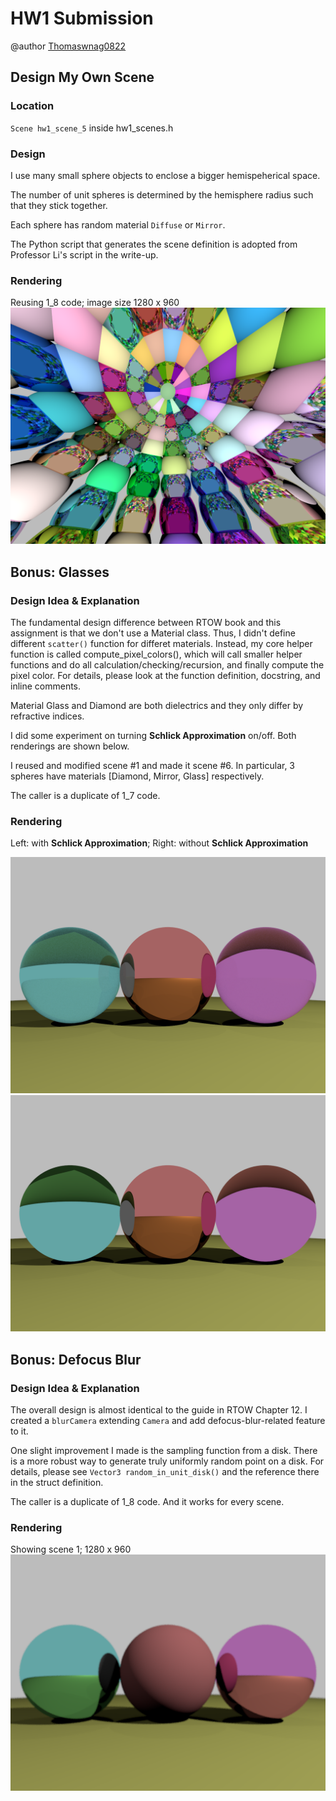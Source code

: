# HW1 Submission

@author [Thomaswnag0822](https://github.com/Thomaswang0822)

## Design My Own Scene

### Location

`Scene hw1_scene_5` inside hw1_scenes.h

### Design

I use many small sphere objects to enclose a bigger hemispeherical space.

The number of unit spheres is determined by the hemisphere radius such that they stick together.

Each sphere has random material `Diffuse` or `Mirror`.

The Python script that generates the scene definition is adopted from Professor Li's script in the write-up.

### Rendering

Reusing 1_8 code; image size 1280 x 960
![my_scene.png](./img_png/my_scene.png)

## Bonus: Glasses

### Design Idea & Explanation

The fundamental design difference between RTOW book and this assignment is that we don't use a Material class. Thus, I didn't define different `scatter()` function for differet materials. Instead, my core helper function is called compute_pixel_colors(), which will call smaller helper functions and do all calculation/checking/recursion, and finally compute the pixel color. For details, please look at the function definition, docstring, and inline comments.

Material Glass and Diamond are both dielectrics and they only differ by refractive indices.

I did some experiment on turning **Schlick Approximation** on/off. Both renderings are shown below.

I reused and modified scene #1 and made it scene #6. In particular, 3 spheres have materials [Diamond, Mirror, Glass] respectively.

The caller is a duplicate of 1_7 code.

### Rendering

Left: with **Schlick Approximation**; Right: without **Schlick Approximation**

![my_scene.png](./img_png/refraction.png)
![my_scene.png](./img_png/refraction_always.png)

## Bonus: Defocus Blur

### Design Idea & Explanation

The overall design is almost identical to the guide in RTOW Chapter 12. I created a `blurCamera` extending `Camera` and add defocus-blur-related feature to it.

One slight improvement I made is the sampling function from a disk. There is a more robust way to generate truly uniformly random point on a disk. For details, please see `Vector3 random_in_unit_disk()` and the reference there in the struct definition.

The caller is a duplicate of 1_8 code. And it works for every scene.

### Rendering

Showing scene 1; 1280 x 960
![my_scene.png](./img_png/defocus_blur.png)
